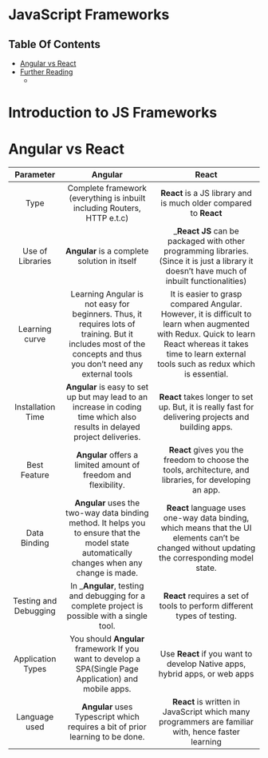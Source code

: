 # JavaScript Frameworks

## Table Of Contents
- [Angular vs React](#Angular-vs-React)
- [Further Reading]() 
    - []()

# Introduction to JS Frameworks

# Angular vs React
Parameter | Angular | React
|:----------:|:-----------:|:-------------:|
Type | Complete framework (everything is inbuilt including Routers, HTTP e.t.c) | __React__ is a JS library and is much older compared to __React__
Use of Libraries | __Angular__ is a complete solution in itself | ___React JS__ can be packaged with other programming libraries. (Since it is just a library it doesn’t have much of inbuilt functionalities)
Learning curve | Learning Angular is not easy for beginners. Thus, it requires lots of training. But it includes most of the concepts and thus you don’t need any external tools | It is easier to grasp compared Angular. However, it is difficult to learn when augmented with Redux. Quick to learn React whereas it takes time to learn external tools such as redux which is essential.
Installation Time | __Angular__ is easy to set up but may lead to an increase in coding time which also results in delayed project deliveries. | __React__ takes longer to set up. But, it is really fast for delivering projects and building apps.
Best Feature | __Angular__ offers a limited amount of freedom and flexibility. | __React__ gives you the freedom to choose the tools, architecture, and libraries, for developing an app.
Data Binding | __Angular__ uses the two-way data binding method. It helps you to ensure that the model state automatically changes when any change is made. | __React__ language uses one-way data binding, which means that the UI elements can’t be changed without updating the corresponding model state.
Testing and Debugging | In ___Angular__, testing and debugging for a complete project is possible with a single tool. | __React__ requires a set of tools to perform different types of testing.
Application Types | You should __Angular__ framework If you want to develop a SPA(Single Page Application) and mobile apps. | Use __React__ if you want to develop Native apps, hybrid apps, or web apps
Language used | __Angular__ uses Typescript which requires a bit of prior learning to be done. | __React__ is written in JavaScript which many programmers are familiar with, hence faster learning